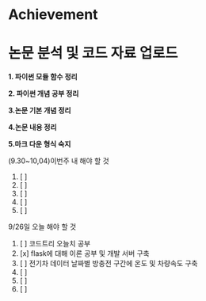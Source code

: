 # Achievement
논문 분석 및 코드 자료 업로드
=====================
**1. 파이썬 모듈 함수 정리**

**2. 파이썬 개념 공부 정리**

**3.논문 기본 개념 정리**

**4.논문 내용 정리**

**5.마크 다운 형식 숙지**




(9.30~10,04)이번주 내 해야 할 것
1. [ ] 
2. [ ] 
6. [ ] 
7. [ ] 
8. [ ] 


9/26일 오늘 해야 할 것
1. [ ] 코드트리 오늘치 공부
2. [x] flask에 대해 이론 공부 및 개발 서버 구축
3. [ ] 전기차 데이터 날짜별 방충전 구간에 온도 및 차량속도 구축
4. [ ] 
5. [ ] 
6. [ ] 

